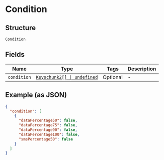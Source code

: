 
# Condition

## Structure

`Condition`

## Fields

| Name | Type | Tags | Description |
|  --- | --- | --- | --- |
| `condition` | [`Keyschunk2[] \| undefined`](../../doc/models/keyschunk-2.md) | Optional | - |

## Example (as JSON)

```json
{
  "condition": [
    {
      "dataPercentage50": false,
      "dataPercentage75": false,
      "dataPercentage90": false,
      "dataPercentage100": false,
      "smsPercentage50": false
    }
  ]
}
```

